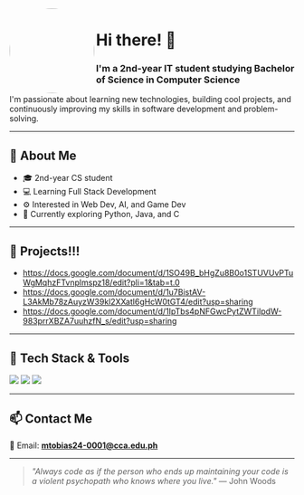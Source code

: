 <!-- Profile Image -->
<img align="left" src="https://scontent.fcrk1-2.fna.fbcdn.net/v/t1.15752-9/355809036_1443767763075547_5366615255523024396_n.jpg?stp=dst-jpg_s480x480_tt6&_nc_cat=110&ccb=1-7&_nc_sid=0024fc&_nc_eui2=AeGjzEpILNqGwWfS5iMTqhNUBvAGXpmWaA8G8AZemZZoD2vYIT84YNN7LK55Lg6mRtljPZ-WGMRyLn4ouy9zr37n&_nc_ohc=6gW0dOHQr1YQ7kNvwHmPHRQ&_nc_oc=Adn5xJ0msJT9o9apPd70cQ7BCgjAVwbGcB-JW_UySu2yhodTEp5uDbOiMk7gP5BEJWA&_nc_ad=z-m&_nc_cid=0&_nc_zt=23&_nc_ht=scontent.fcrk1-2.fna&oh=03_Q7cD3AHjDLeYg2ZCFUhjBLSPFEzqzrZcM1F-hyvnS-o9KZ_YsQ&oe=68D48C70" width="150" style="border-radius: 50%;" />

# Hi there! 👋  
### I'm a 2nd-year IT student studying Bachelor of Science in Computer Science  

I'm passionate about learning new technologies, building cool projects, and continuously improving my skills in software development and problem-solving.

---

## 🧠 About Me
- 🎓 2nd-year CS student
- 💻 Learning Full Stack Development
- ⚙️ Interested in Web Dev, AI, and Game Dev
- 📘 Currently exploring Python, Java, and C

---
## 📁 Projects!!!

- https://docs.google.com/document/d/1SO49B_bHgZu8B0o1STUVUvPTuWgMqhzFTvnplmspz18/edit?pli=1&tab=t.0
- https://docs.google.com/document/d/1u7BistAV-L3AkMb78zAuyzW39kl2XXatl6gHcW0tGT4/edit?usp=sharing
- https://docs.google.com/document/d/1IpTbs4pNFGwcPytZWTiIpdW-983prrXBZA7uuhzfN_s/edit?usp=sharing

---

## 🧰 Tech Stack & Tools  
<p>
  <img src="https://img.shields.io/badge/Java-ED8B00?style=for-the-badge&logo=java&logoColor=white"/>
  <img src="https://img.shields.io/badge/C-00599C?style=for-the-badge&logo=c&logoColor=white"/>
  <img src="https://img.shields.io/badge/Python-3776AB?style=for-the-badge&logo=python&logoColor=white"/>
</p>

---

## 📫 Contact Me  
📧 Email: **mtobias24-0001@cca.edu.ph**

---

> _"Always code as if the person who ends up maintaining your code is a violent psychopath who knows where you live."_ — John Woods
